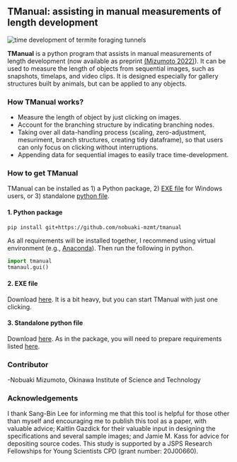 ## TManual: assisting in manual measurements of length development
![time development of termite foraging tunnels](images/development_eg.png)

**TManual** is a python program that assists in manual measurements of length development (now available as preprint [(Mizumoto 2022)](https://doi.org/XXXXXXXXXX)). It can be used to measure the length of objects from sequential images, such as snapshots, timelaps, and video clips. It is designed especially for gallery structures built by animals, but can be applied to any objects. 

### How TManual works?
* Measure the length of object by just clicking on images.
* Account for the branching structure by indicating branching nodes.
* Taking over all data-handling process (scaling, zero-adjustment, mesuriment, branch structures, creating tidy dataframe), so that users can only focus on clicking without interruptions.
* Appending data for sequential images to easily trace time-development.

### How to get TManual
TManual can be installed as 1) a Python package, 2) [EXE file](standalone/tmanual_standalone.exe) for Windows users, or 3) standalone [python file](tandalone/tmanual_standalone.py).

#### 1. Python package
```
pip install git+https://github.com/nobuaki-mzmt/tmanual
```
As all requirements will be installed together, I recommend using virtual environment (e.g., [Anaconda](https://www.anaconda.com/)).
Then run the following in python.
```python
import tmanual
tmanaul.gui()
```

#### 2. EXE file
Download [here](standalone/tmanual_standalone.exe).
It is a bit heavy, but you can start TManual with just one clicking.

#### 3. Standalone python file
Download [here](standalone/tmanual_standalone.py).
As in the package, you will need to prepare requirements listed [here](requirements.txt).



### Contributor
-Nobuaki Mizumoto, Okinawa Institute of Science and Technology

### Acknowledgements
I thank Sang-Bin Lee for informing me that this tool is helpful for those other than myself and encouraging me to publish this tool as a paper, with valuable advice; Kaitlin Gazdick for their valuable input in designing the specifications and several sample images; and Jamie M. Kass for advice for depositing source codes. This study is supported by a JSPS Research Fellowships for Young Scientists CPD (grant number: 20J00660).

